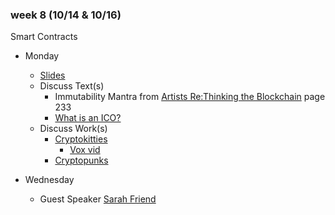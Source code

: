 ### week 8 (10/14 & 10/16)

Smart Contracts

+ Monday
  + [Slides](https://docs.google.com/presentation/d/1dyWasnDlMRJC447XkyLlYGne1sL8LX7_Oze7xKL4Vx4/edit?usp=sharing)
  + Discuss Text(s)
    + Immutability Mantra from [Artists Re:Thinking the Blockchain](https://torquetorque.net/wp-content/uploads/ArtistsReThinkingTheBlockchain.pdf) page 233
    + [What is an ICO?](https://cryptonews.com/guides/what-is-an-ico.htm)
  + Discuss Work(s)
    + [Cryptokitties](https://www.cryptokitties.co/)
      + [Vox vid](https://www.youtube.com/watch?v=jGfvkjzLrNw)
    + [Cryptopunks](https://www.larvalabs.com/cryptopunks)

+ Wednesday
  + Guest Speaker [Sarah Friend](https://isthisa.com/)
